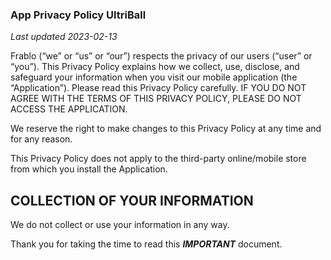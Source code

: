 ### App Privacy Policy UltriBall

*Last updated 2023-02-13*

Frablo (“we” or “us” or “our”) respects the privacy of our users (“user” or “you”). This Privacy Policy explains how we collect, use, disclose, and safeguard your information when you visit our mobile application (the “Application”). Please read this Privacy Policy carefully. IF YOU DO NOT AGREE WITH THE TERMS OF THIS PRIVACY POLICY, PLEASE DO NOT ACCESS THE APPLICATION.

We reserve the right to make changes to this Privacy Policy at any time and for any reason.

This Privacy Policy does not apply to the third-party online/mobile store from which you install the Application.

## COLLECTION OF YOUR INFORMATION

We do not collect or use your information in any way.

Thank you for taking the time to read this ***IMPORTANT*** document.
